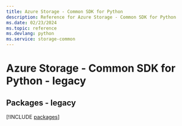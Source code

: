 ```yaml
---
title: Azure Storage - Common SDK for Python
description: Reference for Azure Storage - Common SDK for Python
ms.date: 02/23/2024
ms.topic: reference
ms.devlang: python
ms.service: storage-common
---
```

# Azure Storage - Common SDK for Python - legacy
## Packages - legacy
[!INCLUDE [packages](storage---common-index.md)]